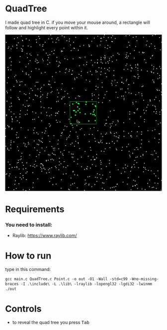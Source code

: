 # QuadTree
I made quad tree in C. if you move your mouse around, a rectangle will follow and highlight every point within it.

![Game](giphy.gif) [](giphy.gif)

# Requirements

### You need to install:
- Raylib: https://www.raylib.com/

# How to run

type in this command:
</br>
```
gcc main.c QuadTree.c Point.c -o out -O1 -Wall -std=c99 -Wno-missing-braces -I .\include\ -L .\lib\ -lraylib -lopengl32 -lgdi32 -lwinmm
./out
```

# Controls

- to reveal the quad tree you press <kbd>Tab</kbd>
